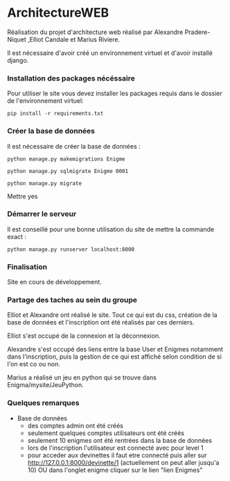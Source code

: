 # ArchitectureWEB
Réalisation du projet d'architecture web réalisé par  Alexandre Pradere-Niquet ,Elliot Candale et Marius Riviere.

Il est nécessaire d'avoir créé un environnement virtuel et d'avoir installé django.

### Installation des packages nécéssaire

Pour utiliser le site vous devez installer les packages requis dans le dossier de l'environnement virtuel:

    pip install -r requirements.txt

### Créer la base de données

Il est nécessaire de créer la base de données :

    python manage.py makemigrations Enigme
    
    python manage.py sqlmigrate Enigme 0001
    
    python manage.py migrate
    
Mettre yes
 
### Démarrer le serveur

Il est conseillé pour une bonne utilisation du site de mettre la commande exact :

    python manage.py runserver localhost:8000

### Finalisation

Site en cours de développement.

### Partage des taches au sein du groupe

Elliot et Alexandre ont réalisé le site. Tout ce qui est du css, création de la base de données et l'inscription ont été réalisés par ces derniers.

Elliot s'est occupé de la connexion et la déconnexion.

Alexandre s'est occupé des liens entre la base User et Enigmes notamment dans l'inscription, puis la gestion de ce qui est affiché selon condition de si l'on est co ou non.

Marius a réalisé un jeu en python qui se trouve dans Enigma/mysite/JeuPython.

### Quelques remarques

* Base de données
	* des comptes admin ont été créés
	* seulement quelques comptes utilisateurs ont été créés
	* seulement 10 enigmes ont été rentrées dans la base de données
	* lors de l'inscription l'utilisateur est connecté avec pour level 1
	* pour acceder aux devinettes il faut etre connecté puis aller sur http://127.0.0.1:8000/devinette/1  (actuellement on peut aller jusqu'a 10) OU dans l'onglet enigme cliquer sur le lien "lien Enigmes"

